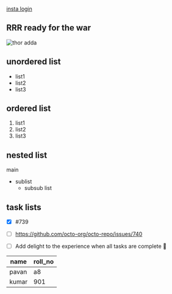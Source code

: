 [insta login](https://www.instagram.com/accounts/login/)
## RRR ready for the war
![thor adda](https://upload.wikimedia.org/wikipedia/en/thumb/d/d7/RRR_Poster.jpg/220px-RRR_Poster.jpg)
## unordered list
- list1
- list2
- list3
## ordered list
1. list1
2. list2
3. list3
## nested list
main
  * sublist
    * subsub list
## task lists
- [x] #739
- [ ] https://github.com/octo-org/octo-repo/issues/740
- [ ] Add delight to the experience when all tasks are complete :tada: 


name|roll_no
----|----
pavan|a8
kumar|901

 
